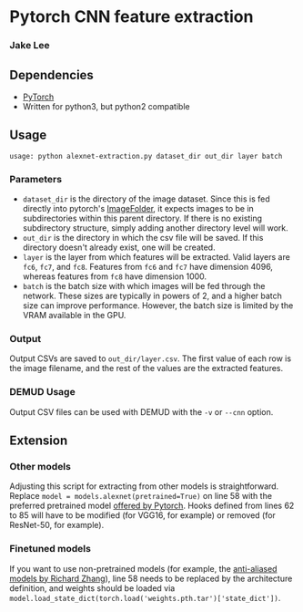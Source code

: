 # Pytorch CNN feature extraction
### Jake Lee

## Dependencies
- [PyTorch](https://pytorch.org/)
- Written for python3, but python2 compatible

## Usage
`usage: python alexnet-extraction.py dataset_dir out_dir layer batch`

### Parameters
- `dataset_dir` is the directory of the image dataset. Since this is fed directly into pytorch's [ImageFolder](https://pytorch.org/docs/stable/torchvision/datasets.html#imagefolder), it expects images to be in subdirectories within this parent directory. If there is no existing subdirectory structure, simply adding another directory level will work.
- `out_dir` is the directory in which the csv file will be saved. If this directory doesn't already exist, one will be created.
- `layer` is the layer from which features will be extracted. Valid layers are `fc6`, `fc7`, and `fc8`. Features from `fc6` and `fc7` have dimension 4096, whereas features from `fc8` have dimension 1000.
- `batch` is the batch size with which images will be fed through the network. These sizes are typically in powers of 2, and a higher batch size can improve performance. However, the batch size is limited by the VRAM available in the GPU.

### Output
Output CSVs are saved to `out_dir/layer.csv`. The first value of each row is the image filename, and the rest of the values are the extracted features. 

### DEMUD Usage
Output CSV files can be used with DEMUD with the `-v` or `--cnn` option.

## Extension

### Other models
Adjusting this script for extracting from other models is straightforward. Replace `model = models.alexnet(pretrained=True)` on line 58 with the preferred pretrained model [offered by Pytorch](https://pytorch.org/docs/stable/torchvision/models.html). Hooks defined from lines 62 to 85 will have to be modified (for VGG16, for example) or removed (for ResNet-50, for example). 

### Finetuned models
If you want to use non-pretrained models (for example, the [anti-aliased models by Richard Zhang](https://richzhang.github.io/antialiased-cnns/)), line 58 needs to be replaced by the architecture definition, and weights should be loaded via `model.load_state_dict(torch.load('weights.pth.tar')['state_dict'])`.
